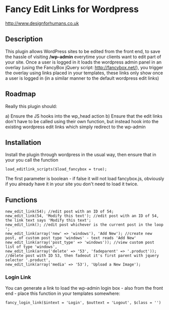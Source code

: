 # Fancy Edit Links for Wordpress

http://www.designforhumans.co.uk

## Description

This plugin allows WordPress sites to be edited from the front end, to save the hassle of visiting **/wp-admin** everytime your clients want to edit part of your site. Once a user is logged in it loads the wordpress admin panel in an overlay (using the FancyBox jQuery script: <http://fancybox.net/>), you trigger the overlay using links placed in your templates, these links only show once a user is logged in (in a similar manner to the default wordpress edit links)

## Roadmap

Really this plugin should:

a) Ensure the JS hooks into the wp_head action
b) Ensure that the edit links don't have to be called using their own function, but instead hook into the existing wordpress edit links which simply redirect to the wp-admin

## Installation

Install the plugin through wordpress in the usual way, then ensure that in your <head> you call the function
	
	load_editlink_scripts($load_fancybox = true);

The first parameter is boolean - if false it will not load fancybox.js, obviously if you already have it in your site you don't need to load it twice.

## Functions

	new_edit_link(54); //edit post with an ID of 54;
	new_edit_link(54, 'Modify this text'); //edit post with an ID of 54, the link text says 'Modify this text';
	new_edit_link(); //edit post whichever is the current post in the loop ';
	new_edit_link(array('new' => 'windows'), 'Add New'); //create new post, of custom post type 'windows' - text reads 'Add New'
	new_edit_link(array('post_type' => 'windows')); //view custom post list of type 'windows',
	new_edit_link(array('delete' => '53', 'fadeparent' => '.product')); //delete post with ID 53, then fadeout it's first parent with jquery selector '.product',
	new_edit_link(array('media' => '53'), 'Upload a New Image');

### Login Link

You can generate a link to load the wp-admin login box - also from the front end - place this function in your templates somewhere:

	fancy_login_link($intext = 'Login', $outtext = 'Logout', $class = '')